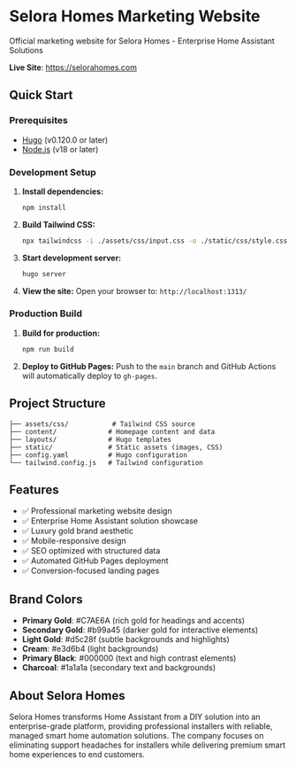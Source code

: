 # Selora Homes Marketing Website

Official marketing website for Selora Homes - Enterprise Home Assistant Solutions

**Live Site**: https://selorahomes.com

## Quick Start

### Prerequisites
- [Hugo](https://gohugo.io/installation/) (v0.120.0 or later)
- [Node.js](https://nodejs.org/) (v18 or later)

### Development Setup

1. **Install dependencies:**
   ```bash
   npm install
   ```

2. **Build Tailwind CSS:**
   ```bash
   npx tailwindcss -i ./assets/css/input.css -o ./static/css/style.css --minify
   ```

3. **Start development server:**
   ```bash
   hugo server
   ```

4. **View the site:**
   Open your browser to: `http://localhost:1313/`

### Production Build

1. **Build for production:**
   ```bash
   npm run build
   ```

2. **Deploy to GitHub Pages:**
   Push to the `main` branch and GitHub Actions will automatically deploy to `gh-pages`.

## Project Structure

```
├── assets/css/           # Tailwind CSS source
├── content/             # Homepage content and data
├── layouts/             # Hugo templates
├── static/              # Static assets (images, CSS)
├── config.yaml          # Hugo configuration
└── tailwind.config.js   # Tailwind configuration
```

## Features

- ✅ Professional marketing website design
- ✅ Enterprise Home Assistant solution showcase
- ✅ Luxury gold brand aesthetic
- ✅ Mobile-responsive design
- ✅ SEO optimized with structured data
- ✅ Automated GitHub Pages deployment
- ✅ Conversion-focused landing pages

## Brand Colors

- **Primary Gold**: #C7AE6A (rich gold for headings and accents)
- **Secondary Gold**: #b99a45 (darker gold for interactive elements)
- **Light Gold**: #d5c28f (subtle backgrounds and highlights)
- **Cream**: #e3d6b4 (light backgrounds)
- **Primary Black**: #000000 (text and high contrast elements)
- **Charcoal**: #1a1a1a (secondary text and backgrounds)

## About Selora Homes

Selora Homes transforms Home Assistant from a DIY solution into an enterprise-grade platform, providing professional installers with reliable, managed smart home automation solutions. The company focuses on eliminating support headaches for installers while delivering premium smart home experiences to end customers.
